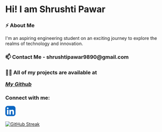 <h1> Hi! I am Shrushti Pawar </h1>
<h3> ⚡ About Me </h3>
I'm an aspiring engineering student on an exciting journey to explore the realms of technology and innovation.
<h3>📫 Contact Me - shrushtipawar9890@gmail.com <h3>

<h3> 👨‍💻 All of my projects are available at   
  
  [*_My Github_*](https://www.github.com/Shrushti2305/) 

</h3>
<h3 align="left">Connect with me:</h3>
<a href="www.linkedin.com/in/shrushtipawar/"><img width="32px" alt="Linkedin" title="LinkedIn" src="https://github.com/tandpfun/skill-icons/blob/main/icons/LinkedIn.svg"/>


<p align="center">
  
 [![GitHub Streak](https://streak-stats.demolab.com/?user=Shrushti2305)](https://git.io/streak-stats) 


<!-- [![Top Langs](https://github-readme-stats.vercel.app/api/top-langs/?username=Shrushti2305&layout=donut-vertical)](https://github.com/anuraghazra/github-readme-stats) -->

  
  
  </p>

